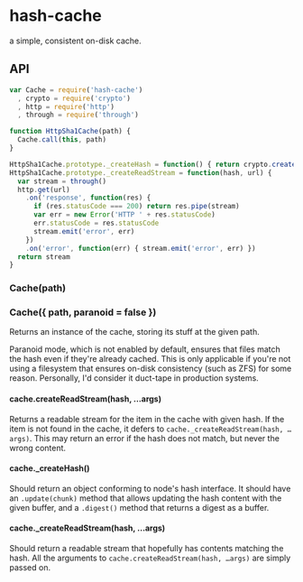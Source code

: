 # hash-cache

  a simple, consistent on-disk cache.

## API

```javascript
var Cache = require('hash-cache')
  , crypto = require('crypto')
  , http = require('http')
  , through = require('through')

function HttpSha1Cache(path) {
  Cache.call(this, path)
}

HttpSha1Cache.prototype._createHash = function() { return crypto.createHash('sha1') }
HttpSha1Cache.prototype._createReadStream = function(hash, url) {
  var stream = through()
  http.get(url)
    .on('response', function(res) {
      if (res.statusCode === 200) return res.pipe(stream)
      var err = new Error('HTTP ' + res.statusCode)
      err.statusCode = res.statusCode
      stream.emit('error', err)
    })
    .on('error', function(err) { stream.emit('error', err) })
  return stream
}
```

### Cache(path)
### Cache({ path, paranoid = false })

  Returns an instance of the cache, storing its stuff at the given path.

  Paranoid mode, which is not enabled by default, ensures that files match the hash even if they're already cached.
  This is only applicable if you're not using a filesystem that ensures on-disk consistency (such as ZFS) for some reason.
  Personally, I'd consider it duct-tape in production systems.

#### cache.createReadStream(hash, …args)

  Returns a readable stream for the item in the cache with given hash. If the item is not found in the cache, it defers to `cache._createReadStream(hash, …args)`.
  This may return an error if the hash does not match, but never the wrong content.

#### cache._createHash()

  Should return an object conforming to node's hash interface. It should have an `.update(chunk)` method that allows updating the hash content with the given buffer, and a `.digest()` method that returns a digest as a buffer.

#### cache._createReadStream(hash, …args)

  Should return a readable stream that hopefully has contents matching the hash. All the arguments to `cache.createReadStream(hash, …args)` are simply passed on.


